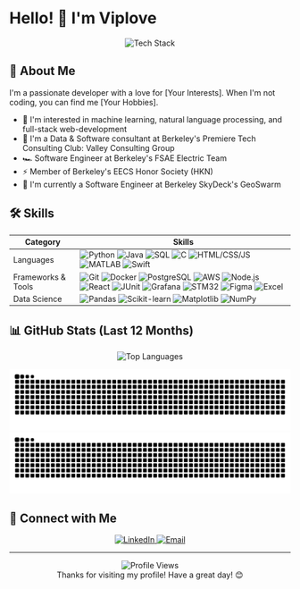 # Hello! 👋 I'm Viplove

<div align="center">
  <img src="https://media.giphy.com/media/qgQUggAC3Pfv687qPC/giphy.gif" alt="Tech Stack" width="500">
</div>




## 🚀 About Me

I'm a passionate developer with a love for [Your Interests]. When I'm not coding, you can find me [Your Hobbies].

- 🔭 I'm interested in machine learning, natural language processing, and full-stack web-development
- 💼 I'm a Data & Software consultant at Berkeley's Premiere Tech Consulting Club: Valley Consulting Group
- 🏎️ Software Engineer at Berkeley's FSAE Electric Team
- ⚡ Member of Berkeley's EECS Honor Society (HKN)
- 🌿 I'm currently a Software Engineer at Berkeley SkyDeck's GeoSwarm 

## 🛠️ Skills

<div align="center">

| Category | Skills |
|----------|--------|
| Languages | ![Python](https://img.shields.io/badge/-Python-3776AB?style=flat-square&logo=python&logoColor=white) ![Java](https://img.shields.io/badge/-Java-007396?style=flat-square&logo=java&logoColor=white) ![SQL](https://img.shields.io/badge/-SQL-4479A1?style=flat-square&logo=postgresql&logoColor=white) ![C](https://img.shields.io/badge/-C-A8B9CC?style=flat-square&logo=c&logoColor=black) ![HTML/CSS/JS](https://img.shields.io/badge/-HTML%2FCSS%2FJS-E34F26?style=flat-square&logo=html5&logoColor=white) ![MATLAB](https://img.shields.io/badge/-MATLAB-0076A8?style=flat-square&logo=mathworks&logoColor=white) ![Swift](https://img.shields.io/badge/-Swift-FA7343?style=flat-square&logo=swift&logoColor=white) |
| Frameworks & Tools | ![Git](https://img.shields.io/badge/-Git-F05032?style=flat-square&logo=git&logoColor=white) ![Docker](https://img.shields.io/badge/-Docker-2496ED?style=flat-square&logo=docker&logoColor=white) ![PostgreSQL](https://img.shields.io/badge/-PostgreSQL-336791?style=flat-square&logo=postgresql&logoColor=white) ![AWS](https://img.shields.io/badge/-AWS-232F3E?style=flat-square&logo=amazon-aws&logoColor=white) ![Node.js](https://img.shields.io/badge/-Node.js-339933?style=flat-square&logo=node.js&logoColor=white) ![React](https://img.shields.io/badge/-React-61DAFB?style=flat-square&logo=react&logoColor=black) ![JUnit](https://img.shields.io/badge/-JUnit-25A162?style=flat-square&logo=junit5&logoColor=white) ![Grafana](https://img.shields.io/badge/-Grafana-F46800?style=flat-square&logo=grafana&logoColor=white) ![STM32](https://img.shields.io/badge/-STM32-03234B?style=flat-square&logo=stmicroelectronics&logoColor=white) ![Figma](https://img.shields.io/badge/-Figma-F24E1E?style=flat-square&logo=figma&logoColor=white) ![Excel](https://img.shields.io/badge/-Excel-217346?style=flat-square&logo=microsoft-excel&logoColor=white) |
| Data Science | ![Pandas](https://img.shields.io/badge/-Pandas-150458?style=flat-square&logo=pandas&logoColor=white) ![Scikit-learn](https://img.shields.io/badge/-Scikit--learn-F7931E?style=flat-square&logo=scikit-learn&logoColor=white) ![Matplotlib](https://img.shields.io/badge/-Matplotlib-11557c?style=flat-square&logo=python&logoColor=white) ![NumPy](https://img.shields.io/badge/-NumPy-013243?style=flat-square&logo=numpy&logoColor=white) |


</div>


## 📊 GitHub Stats (Last 12 Months)

<div align="center">
  <img src="https://github-readme-stats.vercel.app/api/top-langs/?username=vrlh&layout=compact&theme=radical&langs_count=8" alt="Top Languages" />
</div>

![GitHub Snake Light](https://github.com/vrlh/vrlh/blob/output/github-snake.svg#gh-light-mode-only)
![GitHub Snake dark](https://github.com/vrlh/vrlh/blob/output/github-snake-dark.svg#gh-dark-mode-only)


## 🤝 Connect with Me

<div align="center">
  <a href="www.linkedin.com/in/viploverahate">
    <img src="https://img.shields.io/badge/LinkedIn-0077B5?style=for-the-badge&logo=linkedin&logoColor=white" alt="LinkedIn" />
  </a>
  <a href="mailto:viplove@berkeley.edu">
    <img src="https://img.shields.io/badge/Gmail-D14836?style=for-the-badge&logo=gmail&logoColor=white" alt="Email" />
  </a>
</div>

---

<div align="center">
  <img src="https://komarev.com/ghpvc/?username=YourGitHubUsername&color=blueviolet" alt="Profile Views" />
</div>

<div align="center">
  Thanks for visiting my profile! Have a great day! 😊
</div>
